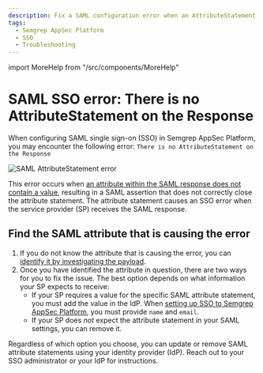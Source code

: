 ```yaml
---
description: Fix a SAML configuration error when an AttributeStatement is missing.
tags:
  - Semgrep AppSec Platform 
  - SSO
  - Troubleshooting
---
```


import MoreHelp from "/src/components/MoreHelp"

# SAML SSO error: There is no AttributeStatement on the Response

When configuring SAML single sign-on (SSO) in Semgrep AppSec Platform, you may encounter the following error: `There is no AttributeStatement on the Response`

![SAML AttributeStatement error](/img/attribute-statement.png#md-width)

This error occurs when [an attribute within the SAML response does not contain a value](https://support.okta.com/help/s/article/SAML-attribute-statement-with-no-value-configured-not-properly-closed-in-assertion?language=en_US), resulting in a SAML assertion that does not correctly close the attribute statement. The attribute statement causes an SSO error when the service provider (SP) receives the SAML response.

## Find the SAML attribute that is causing the error

1. If you do not know the attribute that is causing the error, you can [identify it by investigating the payload](https://support.okta.com/help/s/article/How-to-View-a-SAML-Response-in-Your-Browser-for-Troubleshooting?language=en_US). 
2. Once you have identified the attribute in question, there are two ways for you to fix the issue. The best option depends on what information your SP expects to receive:
   - If your SP requires a value for the specific SAML attribute statement, you must add the value in the IdP. When [setting up SSO to Semgrep AppSec Platform](/semgrep-cloud-platform/sso/#saml-20), you must provide `name` and `email`.
   - If your SP does *not* expect the attribute statement in your SAML settings, you can remove it.

Regardless of which option you choose, you can update or remove SAML attribute statements using your identity provider (IdP). Reach out to your SSO administrator or your IdP for instructions.

<MoreHelp />
